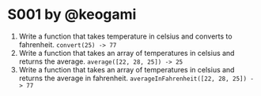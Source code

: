 # S001 by @keogami
1. Write a function that takes temperature in celsius and converts to fahrenheit. `convert(25) -> 77`
2. Write a function that takes an array of temperatures in celsius and returns the average. `average([22, 28, 25]) -> 25`
3. Write a function that takes an array of temperatures in celsius and returns the average in fahrenheit. `averageInFahrenheit([22, 28, 25]) -> 77`
